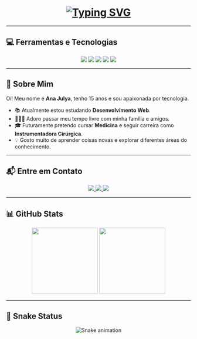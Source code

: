 <h1 align="center">
  <a href="https://git.io/typing-svg">
    <img src="https://readme-typing-svg.herokuapp.com?font=Fira+Code&pause=1000&random=false&width=435&lines=Oii%2C+eu+sou+a+Ana+Julya!+%F0%9F%92%95;Tenho+15+anos+%F0%9F%8E%89;Estudante+de+Desenvolvimento+Web+%F0%9F%96%A5;Futura+Instrumentadora+Cir%C3%BArgica+%F0%9F%92%89" alt="Typing SVG" />
  </a>
</h1>

---

<h2> 💻 Ferramentas e Tecnologias </h2>
<div align="center">

  <!-- Linguagens -->
  <img src="https://img.shields.io/badge/HTML5-E34F26?style=for-the-badge&logo=html5&logoColor=white" />
  <img src="https://img.shields.io/badge/CSS3-1572B6?style=for-the-badge&logo=css3&logoColor=white" />
  <img src="https://img.shields.io/badge/JavaScript-F7DF1E?style=for-the-badge&logo=javascript&logoColor=black" />

  <!-- Ferramentas -->
  <img src="https://img.shields.io/badge/GitHub-181717?style=for-the-badge&logo=github&logoColor=white" />
  <img src="https://img.shields.io/badge/VS%20Code-0078D4?style=for-the-badge&logo=visualstudiocode&logoColor=white" />
</div>

---

<h2> 🌸 Sobre Mim </h2>

<p>Oi! Meu nome é <b>Ana Julya</b>, tenho 15 anos e sou apaixonada por tecnologia.</p>

- 📚 Atualmente estou estudando **Desenvolvimento Web**.  
- 👨‍👩‍👧 Adoro passar meu tempo livre com minha família e amigos.  
- 🎓 Futuramente pretendo cursar **Medicina** e seguir carreira como **Instrumentadora Cirúrgica**.  
- 💡 Gosto muito de aprender coisas novas e explorar diferentes áreas do conhecimento.  

---

<h2> 📬 Entre em Contato </h2>
<div align="center">

  <a href="https://www.instagram.com/" target="_blank">
    <img src="https://img.shields.io/badge/-Instagram-E4405F?style=for-the-badge&logo=instagram&logoColor=white" />
  </a>
  <a href="mailto:seuemail@gmail.com">
    <img src="https://img.shields.io/badge/Gmail-D14836?style=for-the-badge&logo=gmail&logoColor=white" />
  </a>
  <a href="https://www.linkedin.com/" target="_blank">
    <img src="https://img.shields.io/badge/-LinkedIn-0A66C2?style=for-the-badge&logo=linkedin&logoColor=white" />
  </a>
</div>

---

## 📊 GitHub Stats

<div align="center">
  <img height="180em" src="https://github-readme-stats.vercel.app/api?username=SEUUSUARIO&show_icons=true&theme=dracula&include_all_commits=true&count_private=true" />
  <img height="180em" src="https://github-readme-stats.vercel.app/api/top-langs/?username=SEUUSUARIO&layout=compact&langs_count=7&theme=dracula" />
</div>

---

## 🐍 Snake Status

<div align="center">
  <img src="https://github.com/SEUUSUARIO/SEUUSUARIO/blob/main/snake-dark.svg" alt="Snake animation">
</div>
